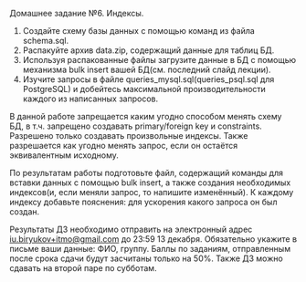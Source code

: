 Домашнее задание №6. Индексы.

1. Создайте схему базы данных с помощью команд из файла schema.sql.
2. Распакуйте архив data.zip, содержащий данные для таблиц БД.
2. Используя распакованные файлы загрузите данные в БД с помощью механизма bulk insert вашей БД(см. последний слайд лекции).
3. Изучите запросы в файле queries_mysql.sql(queries_psql.sql для PostgreSQL) и добейтесь максимальной производительности
  каждого из написанных запросов.

В данной работе запрещается каким угодно способом менять схему БД, в т.ч. запрещено
создавать primary/foreign key и constraints. Разрешено только создавать произвольные индексы.
Также разрешается как угодно менять запрос, если он остаётся эквивалентным исходному.

По результатам работы подготовьте файл, содержащий команды для вставки данных с помощью bulk insert, а также
создания необходимых индексов(и, если меняли запрос, то напишите изменённый). К каждому
индексу добавьте пояснения: для ускорения какого запроса он был создан.

Результаты ДЗ необходимо отправить на электронный адрес iu.biryukov+itmo@gmail.com до
23:59 13 декабря. Обязательно укажите в письме ваши данные: ФИО, группу.  Баллы по
заданиям, отправленным после срока сдачи будут засчитаны только на 50%.  Также ДЗ можно
сдавать на второй паре по субботам.
